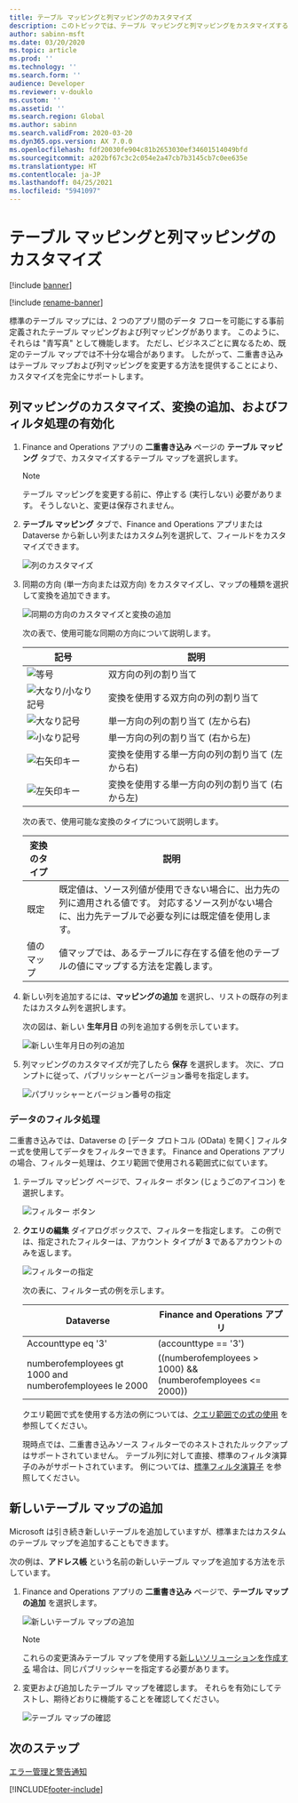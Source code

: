 ```yaml
---
title: テーブル マッピングと列マッピングのカスタマイズ
description: このトピックでは、テーブル マッピングと列マッピングをカスタマイズする方法について説明します。
author: sabinn-msft
ms.date: 03/20/2020
ms.topic: article
ms.prod: ''
ms.technology: ''
ms.search.form: ''
audience: Developer
ms.reviewer: v-douklo
ms.custom: ''
ms.assetid: ''
ms.search.region: Global
ms.author: sabinn
ms.search.validFrom: 2020-03-20
ms.dyn365.ops.version: AX 7.0.0
ms.openlocfilehash: fdf20030fe904c81b2653030ef34601514049bfd
ms.sourcegitcommit: a202bf67c3c2c054e2a47cb7b3145cb7c0ee635e
ms.translationtype: HT
ms.contentlocale: ja-JP
ms.lasthandoff: 04/25/2021
ms.locfileid: "5941097"
---
```

# <a name="customize-table-and-column-mappings"></a>テーブル マッピングと列マッピングのカスタマイズ

[!include [banner](../../includes/banner.md)]

[!include [rename-banner](~/includes/cc-data-platform-banner.md)]



標準のテーブル マップには、2 つのアプリ間のデータ フローを可能にする事前定義されたテーブル マッピングおよび列マッピングがあります。 このように、それらは "青写真" として機能します。 ただし、ビジネスごとに異なるため、既定のテーブル マップでは不十分な場合があります。 したがって、二重書き込みはテーブル マップおよび列マッピングを変更する方法を提供することにより、カスタマイズを完全にサポートします。

## <a name="customize-column-mappings-add-transforms-and-enable-filtering"></a>列マッピングのカスタマイズ、変換の追加、およびフィルタ処理の有効化

1. Finance and Operations アプリの **二重書き込み** ページの **テーブル マッピング** タブで、カスタマイズするテーブル マップを選択します。

    > [!NOTE]
    > テーブル マッピングを変更する前に、停止する (実行しない) 必要があります。 そうしないと、変更は保存されません。

2. **テーブル マッピング** タブで、Finance and Operations アプリまたは Dataverse から新しい列またはカスタム列を選択して、フィールドをカスタマイズできます。

    ![列のカスタマイズ](media/customize-a-field.png)

3. 同期の方向 (単一方向または双方向) をカスタマイズし、マップの種類を選択して変換を追加できます。

    ![同期の方向のカスタマイズと変換の追加](media/customize-sync-direction.png)

    次の表で、使用可能な同期の方向について説明します。

    | 記号 | 説明 |
    |---|---|
    | ![等号](media/equal-symbol.png) | 双方向の列の割り当て |
    | ![大なり/小なり記号](media/greater-less-symbol.png) | 変換を使用する双方向の列の割り当て |
    | ![大なり記号](media/greater-than-symbol.png) | 単一方向の列の割り当て (左から右) |
    | ![小なり記号](media/less-than-symbol.png) | 単一方向の列の割り当て (右から左) |
    | ![右矢印キー](media/right-arrow-symbol.png) | 変換を使用する単一方向の列の割り当て (左から右) |
    | ![左矢印キー](media/left-arrow-symbol.png) | 変換を使用する単一方向の列の割り当て (右から左) |

    次の表で、使用可能な変換のタイプについて説明します。

    | 変換のタイプ | 説明 |
    |---|---|
    | 既定 | 既定値は、ソース列値が使用できない場合に、出力先の列に適用される値です。 対応するソース列がない場合に、出力先テーブルで必要な列には既定値を使用します。 |
    | 値のマップ | 値マップでは、あるテーブルに存在する値を他のテーブルの値にマップする方法を定義します。 |

4. 新しい列を追加するには、**マッピングの追加** を選択し、リストの既存の列またはカスタム列を選択します。

    次の図は、新しい **生年月日** の列を追加する例を示しています。

    ![新しい生年月日の列の追加](media/add-new-field.png)

5. 列マッピングのカスタマイズが完了したら **保存** を選択します。 次に、プロンプトに従って、パブリッシャーとバージョン番号を指定します。

    ![パブリッシャーとバージョン番号の指定](media/choose-publisher-version.png)

### <a name="filter-your-data"></a>データのフィルタ処理

二重書き込みでは、Dataverse の [データ プロトコル (OData) を開く] フィルター式を使用してデータをフィルターできます。 Finance and Operations アプリの場合、フィルター処理は、クエリ範囲で使用される範囲式に似ています。

1. テーブル マッピング ページで、フィルター ボタン (じょうごのアイコン) を選択します。

    ![フィルター ボタン](media/select-filter-icon.png)

2. **クエリの編集** ダイアログボックスで、フィルターを指定します。 この例では、指定されたフィルターは、アカウント タイプが **3** であるアカウントのみを返します。

    ![フィルターの指定](media/specify-filters.png)

    次の表に、フィルター式の例を示します。

    | Dataverse | Finance and Operations アプリ |
    |---|---|
    | Accounttype eq '3' | (accounttype == '3') |
    | numberofemployees gt 1000 and<br>numberofemployees le 2000 | ((numberofemployees > 1000) &&<br>(numberofemployees <= 2000)) |

    クエリ範囲で式を使用する方法の例については、[クエリ範囲での式の使用](/dynamicsax-2012/developer/using-expressions-in-query-ranges) を参照してください。
    
    現時点では、二重書き込みソース フィルターでのネストされたルックアップはサポートされていません。 テーブル列に対して直接、標準のフィルタ演算子のみがサポートされています。 例については、[標準フィルタ演算子](/powerapps/developer/common-data-service/webapi/query-data-web-api#standard-filter-operators) を参照してください。
    
## <a name="add-new-table-maps"></a>新しいテーブル マップの追加

Microsoft は引き続き新しいテーブルを追加していますが、標準またはカスタムのテーブル マップを追加することもできます。

次の例は、**アドレス帳** という名前の新しいテーブル マップを追加する方法を示しています。

1. Finance and Operations アプリの **二重書き込み** ページで、**テーブル マップの追加** を選択します。

    ![新しいテーブル マップの追加](media/add-new-entity-map.png)

    > [!NOTE]
    > これらの変更済みテーブル マップを使用する[新しいソリューションを作成する](app-lifecycle-management.md#create-new-solution) 場合は、同じパブリッシャーを指定する必要があります。

2. 変更および追加したテーブル マップを確認します。 それらを有効にしてテストし、期待どおりに機能することを確認してください。

    ![テーブル マップの確認](media/confirm-entity-maps.png)

## <a name="next-steps"></a>次のステップ

[エラー管理と警告通知](errors-and-alerts.md)


[!INCLUDE[footer-include](../../../../includes/footer-banner.md)]